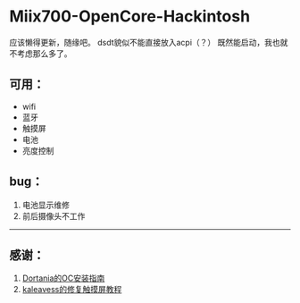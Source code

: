 # Miix700-OpenCore-Hackintosh
应该懒得更新，随缘吧。
dsdt貌似不能直接放入acpi（？） 既然能启动，我也就不考虑那么多了。
## 可用：
- wifi
- 蓝牙
- 触摸屏
- 电池
- 亮度控制
## bug：
1. 电池显示维修
2. 前后摄像头不工作
***
## 感谢：
1. [Dortania的OC安装指南](https://dortania.github.io/OpenCore-Install-Guide/) 
2. [kaleavess的修复触摸屏教程](https://github.com/kaleavess/Miix700-OSX-Hackintosh-Clover) 
